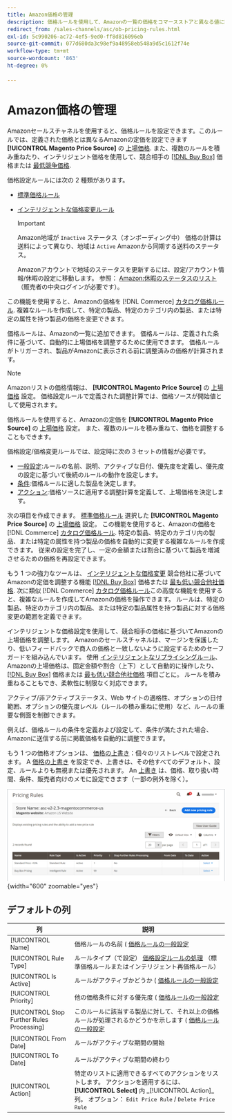 ```yaml
---
title: Amazon価格の管理
description: 価格ルールを使用して、Amazonの一覧の価格をコマースストアと異なる値に設定できます。
redirect_from: /sales-channels/asc/ob-pricing-rules.html
exl-id: 5c990206-ac72-4ef5-9ed0-ff8d816096eb
source-git-commit: 077d680da3c98ef9a48958eb548a9d5c1612f74e
workflow-type: tm+mt
source-wordcount: '863'
ht-degree: 0%

---
```


# Amazon価格の管理

Amazonセールスチャネルを使用すると、価格ルールを設定できます。このルールでは、定義された価格とは異なるAmazonの定価を設定できます **[!UICONTROL Magento Price Source]** の [上場価格](./listing-price.md). また、複数のルールを積み重ねたり、インテリジェント価格を使用して、競合相手の [[!DNL Buy Box]](./buy-box-competitor-pricing.md) 価格または [最低競争価格](./lowest-competitor-pricing.md).

価格設定ルールには次の 2 種類があります。

- [標準価格ルール](./standard-price-rules.md)
- [インテリジェントな価格変更ルール](./intelligent-repricing-rules.md)

   >[!IMPORTANT]
   >
   >Amazon地域が `Inactive` ステータス（オンボーディング中） 価格の計算は送料によって異なり、地域は `Active` Amazonから同期する送料のステータス。
   >
   >Amazonアカウントで地域のステータスを更新するには、設定/アカウント情報/休暇の設定に移動します。 参照： [Amazon:休暇のステータスのリスト](https://sellercentral.amazon.com/gp/help/help.html?itemID=200135620) （販売者の中央ログインが必要です）。

この機能を使用すると、Amazonの価格を [!DNL Commerce] [カタログ価格ルール](https://experienceleague.adobe.com/docs/commerce-admin/catalog/products/pricing/pricing-advanced.html). 複雑なルールを作成して、特定の製品、特定のカテゴリ内の製品、または特定の属性を持つ製品の価格を変更できます。

価格ルールは、Amazonの一覧に追加できます。 価格ルールは、定義された条件に基づいて、自動的に上場価格を調整するために使用できます。 価格ルールがトリガーされ、製品がAmazonに表示される前に調整済みの価格が計算されます。

>[!NOTE]
>
>Amazonリストの価格情報は、 **[!UICONTROL Magento Price Source]** の [上場価格](./listing-price.md) 設定。 価格設定ルールで定義された調整計算では、価格ソースが開始値として使用されます。

価格ルールを使用すると、Amazonの定価を **[!UICONTROL Magento Price Source]** の [上場価格](./listing-price.md) 設定。 また、複数のルールを積み重ねて、価格を調整することもできます。

価格設定/価格変更ルールでは、設定時に次の 3 セットの情報が必要です。

- [一般設定](./pricing-rule-general-settings.md):ルールの名前、説明、アクティブな日付、優先度を定義し、優先度の設定に基づいて後続のルールの動作を設定します。
- [条件](./pricing-rule-conditions.md):価格ルールに適した製品を決定します。
- [アクション](./pricing-rule-actions.md):価格ソースに適用する調整計算を定義して、上場価格を決定します。

次の項目を作成できます。 [標準価格ルール](./standard-price-rules.md) 選択した **[!UICONTROL Magento Price Source]** の [上場価格](./listing-price.md) 設定。 この機能を使用すると、Amazonの価格を [!DNL Commerce] [カタログ価格ルール](https://experienceleague.adobe.com/docs/commerce-admin/marketing/promotions/catalog-rules/price-rules-catalog.html). 特定の製品、特定のカテゴリ内の製品、または特定の属性を持つ製品の価格を自動的に変更する複雑なルールを作成できます。 従来の設定を完了し、一定の金額または割合に基づいて製品を増減させるための価格を再設定できます。

もう 1 つの強力なツールは、 [インテリジェントな価格変更](./intelligent-repricing-rules.md) 競合他社に基づいてAmazonの定価を調整する機能 [[!DNL Buy Box]](./buy-box-competitor-pricing.md) 価格または [最も低い競合他社価格](./lowest-competitor-pricing.md). 次に類似 [!DNL Commerce] [カタログ価格ルール](https://experienceleague.adobe.com/docs/commerce-admin/marketing/promotions/catalog-rules/price-rules-catalog.html)この高度な機能を使用すると、複雑なルールを作成してAmazonの価格を操作できます。 ルールは、特定の製品、特定のカテゴリ内の製品、または特定の製品属性を持つ製品に対する価格変更の範囲を定義できます。

インテリジェントな価格設定を使用して、競合相手の価格に基づいてAmazonの上場価格を調整します。 Amazonのセールスチャネルは、マージンを保護したり、低いフィードバックで商人の価格と一致しないように設定するためのセーフガードを組み込んでいます。 使用 [インテリジェントなリプライシングルール](./intelligent-repricing-rules.md)、Amazonの上場価格は、固定金額や割合（上下）として自動的に操作したり、 [[!DNL Buy Box]](./buy-box-competitor-pricing.md) 価格または [最も低い競合他社価格](./lowest-competitor-pricing.md) 項目ごとに。 ルールを積み重ねることもでき、柔軟性に制限なく対応できます。

アクティブ/非アクティブステータス、Web サイトの適格性、オプションの日付範囲、オプションの優先度レベル（ルールの積み重ねに使用）など、ルールの重要な側面を制御できます。

例えば、価格ルールの条件を定義および設定して、条件が満たされた場合、Amazonに送信する前に掲載価格を自動的に調整できます。

もう 1 つの価格オプションは、 [価格の上書き](./overrides.md)：個々のリストレベルで設定されます。 A [価格の上書き](./overrides.md) を設定でき、上書きは、その他すべてのデフォルト、設定、ルールよりも無視または優先されます。 An [上書き](./overrides.md) は、価格、取り扱い時間、条件、販売者向けのメモに設定できます（一部の例外を除く）。

![価格ルール](assets/amazon-pricing-rules.png){width="600" zoomable="yes"}

## デフォルトの列

| 列 | 説明 |
|---|---|
| [!UICONTROL Name] | 価格ルールの名前 ( [価格ルールの一般設定](./pricing-rule-general-settings.md) |
| [!UICONTROL Rule Type] | ルールタイプ（で設定） [価格設定ルールの処理](./pricing-rule-actions.md) （標準価格ルールまたはインテリジェント再価格ルール） |
| [!UICONTROL Is Active] | ルールがアクティブかどうか ( [価格ルールの一般設定](./pricing-rule-general-settings.md) |
| [!UICONTROL Priority] | 他の価格条件に対する優先度 ( [価格ルールの一般設定](./pricing-rule-general-settings.md) |
| [!UICONTROL Stop Further Rules Processing] | このルールに該当する製品に対して、それ以上の価格ルールが処理されるかどうかを示します ( [価格ルールの一般設定](./pricing-rule-general-settings.md) |
| [!UICONTROL From Date] | ルールがアクティブな期間の開始 |
| [!UICONTROL To Date] | ルールがアクティブな期間の終わり |
| [!UICONTROL Action] | 特定のリストに適用できるすべてのアクションをリストします。 アクションを適用するには、 **[!UICONTROL Select]** 内 _[!UICONTROL Action]_列。 オプション： `Edit Price Rule` / `Delete Price Rule` |
